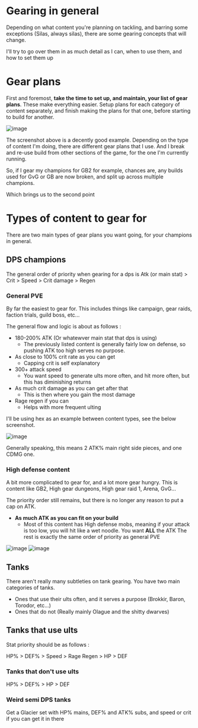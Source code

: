 # Gearing in general

Depending on what content you're planning on tackling, and barring some exceptions (Silas, always silas), there are some gearing concepts that will change. 

I'll try to go over them in as much detail as I can, when to use them, and how to set them up

# Gear plans

First and foremost, **take the time to set up, and maintain, your list of gear plans**. These make everything easier. Setup plans for each category of content separately, and finish making the plans for that one, before starting to build for another.

![image](https://github.com/Mawldor/WoR-content/assets/173509892/fa1a3a24-2b28-44cf-887a-53bdb15281c3)

The screenshot above is a decently good example. Depending on the type of content I'm doing, there are different gear plans that I use. And I break and re-use build from other sections of the game, for the one I'm currently running.

So, if I gear my champions for GB2 for example, chances are, any builds used for GvG or GB are now broken, and split up across multiple champions. 

Which brings us to the second point


# Types of content to gear for

There are two main types of gear plans you want going, for your champions in general.

## DPS champions 


The general order of priority when gearing for a dps is Atk (or main stat) > Crit > Speed > Crit damage > Regen

### General PVE

By far the easiest to gear for. This includes things like campaign, gear raids, faction trials, guild boss, etc...

The general flow and logic is about as follows :

- 180-200% ATK (Or whatewver main stat that dps is using)
  - The previously listed content is generally fairly low on defense, so pushing ATK too high serves no purpose.
- As close to 100% crit rate as you can get
  - Capping crit is self explanatory
- 300+ attack speed
  - You want speed to generate ults more often, and hit more often, but this has diminishing returns
- As much crit damage as you can get after that
  - This is then where you gain the most damage
- Rage regen if you can
  - Helps with more frequent ulting


I'll be using hex as an example between content types, see the below screenshot.

![image](https://github.com/Mawldor/WoR-content/assets/173509892/0bfb3f99-8bbd-41d7-869a-ded570bee5b3)

Generally speaking, this means 2 ATK% main right side pieces, and one CDMG one. 

### High defense content

A bit more complicated to gear for, and a lot more gear hungry. This is content like GB2, High gear dungeons, High gear raid 1, Arena, GvG...

The priority order still remains, but there is no longer any reason to put a cap on ATK.

- **As much ATK as you can fit on your build**
  - Most of this content has High defense mobs, meaning if your attack is too low, you will hit like a wet noodle. You want **ALL** the ATK
The rest is exactly the same order of priority as general PVE

![image](https://github.com/Mawldor/WoR-content/assets/173509892/85353bcf-ed26-40bc-a12b-cb503180f912)
![image](https://github.com/Mawldor/WoR-content/assets/173509892/91c66d26-1019-4828-93a4-994317431eb6)

## Tanks

There aren't really many subtleties on tank gearing. You have two main categories of tanks. 
- Ones that use their ults often, and it serves a purpose (Brokkir, Baron, Torodor, etc...)
- Ones that do not (Really mainly Olague and the shitty dwarves)

## Tanks that use ults

Stat priority should be as follows :

HP% > DEF% > Speed > Rage Regen > HP > DEF

### Tanks that don't use ults
HP% > DEF% > HP > DEF

### Weird semi DPS tanks
Get a Glacier set with HP% mains, DEF% and ATK% subs, and speed or crit if you can get it in there



